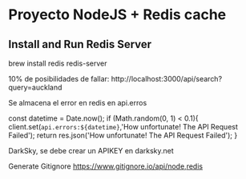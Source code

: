 # Proyecto NodeJS + Redis cache
## Install and Run Redis Server
brew install redis
redis-server

 

10% de posibilidades de fallar:
http://localhost:3000/api/search?query=auckland

 



Se almacena el error en redis en api.erros

const datetime = Date.now();
    if (Math.random(0, 1) < 0.1){
        client.set(`api.errors:${datetime}`,'How unfortunate! The API Request Failed');
        return res.json('How unfortunate! The API Request Failed'); 
    } 
    



DarkSky, se debe crear un APIKEY en darksky.net

 

Generate Gitignore
https://www.gitignore.io/api/node,redis

